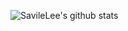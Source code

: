![SavileLee's github stats](https://github-readme-stats.vercel.app/api?username=SavileLee&show_icons=true&&hide=contribs,issues)           
